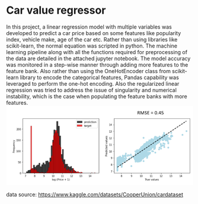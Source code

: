 # Car value regressor

In this project, a linear regression model with multiple variables was developed to predict a car price based on some features like popularity index, vehicle make, age of the car etc. Rather than using libraries like scikit-learn, the normal equation was scripted in python. The machine learning pipeline along with all the functions required for preprocessing of the data are detailed in the attached jupyter notebook. The model accuracy was monitored in a step-wise manner through adding more features to the feature bank. Also rather than using the OneHotEncoder class from scikit-learn library to encode the categorical features, Pandas capability was leveraged to perform the one-hot encoding. Also the regularized linear regression was tried to address the issue of singularity and numerical instability, which is the case when populating the feature banks with more features. 
![](https://raw.githubusercontent.com/DanialArab/images/main/ML_bookcamp/car_price_predictor.PNG)

data source: https://www.kaggle.com/datasets/CooperUnion/cardataset
